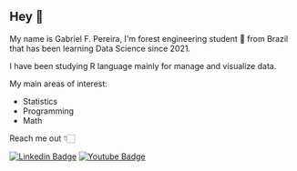  ## Hey 👋

 My name is Gabriel F. Pereira, I'm forest engineering student 🌱 from    Brazil that has been learning Data Science since 2021.

 I have been studying R language mainly for manage and visualize data. 

My main areas of interest: 
- Statistics 
- Programming
- Math


Reach me out  👇🏻

[![Linkedin Badge](https://img.shields.io/badge/-LinkedIn-blue?style=flat-square&logo=Linkedin&logoColor=white&link=https://www.linkedin.com/in/gabriel-de-freitas-pereira-925260205)](https://www.linkedin.com/in/gabriel-de-freitas-pereira-925260205) [![Youtube Badge](https://img.shields.io/badge/-Youtube-FF0000?style=flat-square&labelColor=FF0000&logo=youtube&logoColor=white&link=https://www.youtube.com/channel/UCRhKK6VrISnIWPJjYxBPKnA/videos)](https://www.youtube.com/channel/UCw3sS4v18RQ4Q7QxacQf7JQ)
